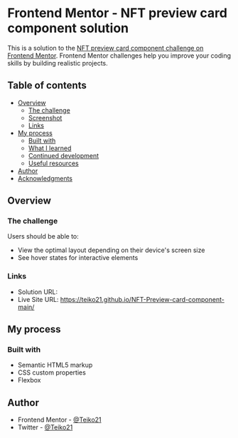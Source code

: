 # Frontend Mentor - NFT preview card component solution

This is a solution to the [NFT preview card component challenge on Frontend Mentor](https://www.frontendmentor.io/challenges/nft-preview-card-component-SbdUL_w0U). Frontend Mentor challenges help you improve your coding skills by building realistic projects. 

## Table of contents

- [Overview](#overview)
  - [The challenge](#the-challenge)
  - [Screenshot](#screenshot)
  - [Links](#links)
- [My process](#my-process)
  - [Built with](#built-with)
  - [What I learned](#what-i-learned)
  - [Continued development](#continued-development)
  - [Useful resources](#useful-resources)
- [Author](#author)
- [Acknowledgments](#acknowledgments)

## Overview

### The challenge

Users should be able to:

- View the optimal layout depending on their device's screen size
- See hover states for interactive elements

### Links

- Solution URL:
- Live Site URL: https://teiko21.github.io/NFT-Preview-card-component-main/

## My process

### Built with

- Semantic HTML5 markup
- CSS custom properties
- Flexbox

## Author

- Frontend Mentor - [@Teiko21](https://www.frontendmentor.io/profile/Teiko21)
- Twitter - [@Teiko21](https://www.twitter.com/Teiko21)

 
